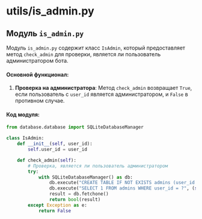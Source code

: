 # utils/is_admin.py

## Модуль `is_admin.py`

Модуль `is_admin.py` содержит класс `IsAdmin`, который предоставляет метод `check_admin` для проверки, является ли пользователь администратором бота.

#### Основной функционал:

1. **Проверка на администратора**: Метод `check_admin` возвращает `True`, если пользователь с `user_id` является администратором, и `False` в противном случае.

#### Код модуля:

```python
from database.database import SQLiteDatabaseManager

class IsAdmin:
    def __init__(self, user_id):
        self.user_id = user_id

    def check_admin(self):
        # Проверка, является ли пользователь администратором
        try:
            with SQLiteDatabaseManager() as db:
                db.execute("CREATE TABLE IF NOT EXISTS admins (user_id INTEGER PRIMARY KEY)")
                db.execute("SELECT 1 FROM admins WHERE user_id = ?", (self.user_id,))
                result = db.fetchone()
                return bool(result)
        except Exception as e:
            return False
```